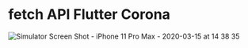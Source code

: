 # fetch API Flutter Corona

![Simulator Screen Shot - iPhone 11 Pro Max - 2020-03-15 at 14 38 35](https://user-images.githubusercontent.com/49479782/76697511-ba1b4e00-66ca-11ea-8a44-90a5b98d3201.png)
